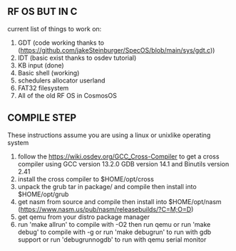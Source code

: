 ## RF OS BUT IN C
current list of things to work on:
1. GDT (code working thanks to (https://github.com/jakeSteinburger/SpecOS/blob/main/sys/gdt.c))
2. IDT (basic exist thanks to osdev tutorial)
3. KB input (done)
4. Basic shell (working)
5. schedulers allocator userland
6. FAT32 filesystem
7. All of the old RF OS in CosmosOS

## COMPILE STEP
These instructions assume you are using a linux or unixlike operating system
1. follow the https://wiki.osdev.org/GCC_Cross-Compiler to get a cross compiler using GCC version 13.2.0 GDB version 14.1 and Binutils version 2.41
2. install the cross compiler to $HOME/opt/cross
3. unpack the grub tar in package/ and compile then install into $HOME/opt/grub
4. get nasm from source and compile then install into $HOME/opt/nasm (https://www.nasm.us/pub/nasm/releasebuilds/?C=M;O=D)
5. get qemu from your distro package manager
6. run 'make allrun' to compile with -O2 then run qemu or run 'make debug' to compile with -g or run 'make debugrun' to run with gdb support or run 'debugrunnogdb' to run with qemu serial monitor
